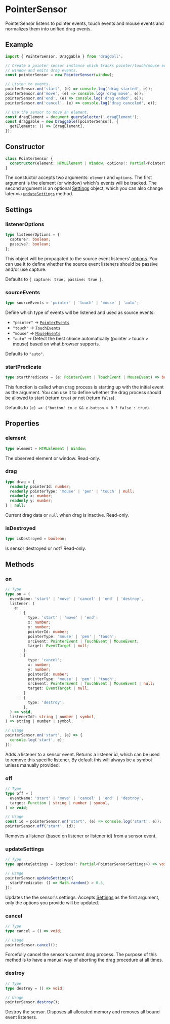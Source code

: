 # PointerSensor

PointerSensor listens to pointer events, touch events and mouse events and normalizes them into unified drag events.

## Example

```ts
import { PointerSensor, Draggable } from 'dragdoll';

// Create a pointer sensor instance which tracks pointer/touch/mouse events in
// window and emits drag events.
const pointerSensor = new PointerSensor(window);

// Listen to events.
pointerSensor.on('start', (e) => console.log('drag started', e));
pointerSensor.on('move', (e) => console.log('drag move', e));
pointerSensor.on('end', (e) => console.log('drag ended', e));
pointerSensor.on('cancel', (e) => console.log('drag canceled', e));

// Use the sensor to move an element.
const dragElement = document.querySelector('.dragElement');
const draggable = new Draggable([pointerSensor], {
  getElements: () => [dragElement],
});
```

## Constructor

```ts
class PointerSensor {
  constructor(element: HTMLElement | Window, options?: Partial<PointerSensorSettings>) {}
}
```

The constuctor accepts two arguments: `element` and `options`. The first argument is the element (or window) which's events will be tracked. The second argument is an optional [Settings](#settings) object, which you can also change later via [`updateSettings`](#updatesettings) method.

## Settings

### listenerOptions

```ts
type listenerOptions = {
  capture?: boolean;
  passive?: boolean;
};
```

This object will be propagated to the source event listeners' [options](https://developer.mozilla.org/en-US/docs/Web/API/EventTarget/addEventListener). You can use it to define whether the source event listeners should be passive and/or use capture.

Defaults to `{ capture: true, passive: true }`.

### sourceEvents

```ts
type sourceEvents = 'pointer' | 'touch' | 'mouse' | 'auto';
```

Define which type of events will be listened and used as source events:

- `"pointer"` -> [`PointerEvents`](https://developer.mozilla.org/en-US/docs/Web/API/PointerEvent)
- `"touch"` -> [`TouchEvents`](https://developer.mozilla.org/en-US/docs/Web/API/TouchEvent)
- `"mouse"` -> [`MouseEvents`](https://developer.mozilla.org/en-US/docs/Web/API/MouseEvent)
- `"auto"` -> Detect the best choice automatically (pointer > touch > mouse) based on what browser supports.

Defaults to `"auto"`.

### startPredicate

```ts
type startPredicate = (e: PointerEvent | TouchEvent | MouseEvent) => boolean;
```

This function is called when drag process is starting up with the initial event as the argument. You can use it to define whether the drag process should be allowed to start (return `true`) or not (return `false`).

Defaults to `(e) => ('button' in e && e.button > 0 ? false : true)`.

## Properties

### element

```ts
type element = HTMLElement | Window;
```

The observed element or window. Read-only.

### drag

```ts
type drag = {
  readonly pointerId: number;
  readonly pointerType: 'mouse' | 'pen' | 'touch' | null;
  readonly x: number;
  readonly y: number;
} | null;
```

Current drag data or `null` when drag is inactive. Read-only.

### isDestroyed

```ts
type isDestroyed = boolean;
```

Is sensor destroyed or not? Read-only.

## Methods

### on

```ts
// Type
type on = (
  eventName: 'start' | 'move' | 'cancel' | 'end' | 'destroy',
  listener: (
    e:
      | {
          type: 'start' | 'move' | 'end';
          x: number;
          y: number;
          pointerId: number;
          pointerType: 'mouse' | 'pen' | 'touch';
          srcEvent: PointerEvent | TouchEvent | MouseEvent;
          target: EventTarget | null;
        }
      | {
          type: 'cancel';
          x: number;
          y: number;
          pointerId: number;
          pointerType: 'mouse' | 'pen' | 'touch';
          srcEvent: PointerEvent | TouchEvent | MouseEvent | null;
          target: EventTarget | null;
        }
      | {
          type: 'destroy';
        },
  ) => void,
  listenerId?: string | number | symbol,
) => string | number | symbol;

// Usage
pointerSensor.on('start', (e) => {
  console.log('start', e);
});
```

Adds a listener to a sensor event. Returns a listener id, which can be used to remove this specific listener. By default this will always be a symbol unless manually provided.

### off

```ts
// Type
type off = (
  eventName: 'start' | 'move' | 'cancel' | 'end' | 'destroy',
  target: Function | string | number | symbol,
) => void;

// Usage
const id = pointerSensor.on('start', (e) => console.log('start', e));
pointerSensor.off('start', id);
```

Removes a listener (based on listener or listener id) from a sensor event.

### updateSettings

```ts
// Type
type updateSettings = (options?: Partial<PointerSensorSettings>) => void;

// Usage
pointerSensor.updateSettings({
  startPredicate: () => Math.random() > 0.5,
});
```

Updates the the sensor's settings. Accepts [Settings](#settings) as the first argument, only the options you provide will be updated.

### cancel

```ts
// Type
type cancel = () => void;

// Usage
pointerSensor.cancel();
```

Forcefully cancel the sensor's current drag process. The purpose of this method is to have a manual way of aborting the drag procedure at all times.

### destroy

```ts
// Type
type destroy = () => void;

// Usage
pointerSensor.destroy();
```

Destroy the sensor. Disposes all allocated memory and removes all bound event listeners.
